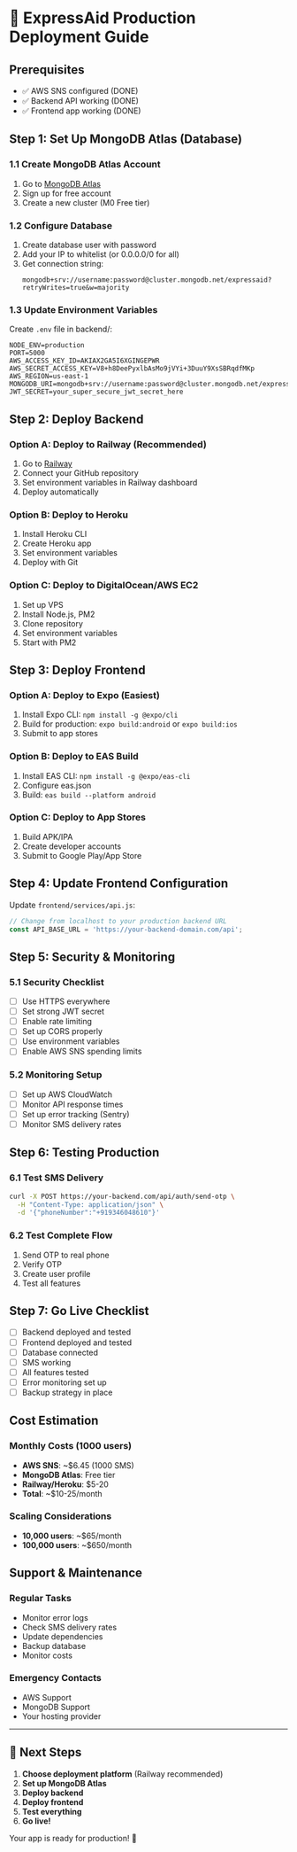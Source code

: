 # 🚀 ExpressAid Production Deployment Guide

## Prerequisites
- ✅ AWS SNS configured (DONE)
- ✅ Backend API working (DONE)
- ✅ Frontend app working (DONE)

## Step 1: Set Up MongoDB Atlas (Database)

### 1.1 Create MongoDB Atlas Account
1. Go to [MongoDB Atlas](https://www.mongodb.com/atlas)
2. Sign up for free account
3. Create a new cluster (M0 Free tier)

### 1.2 Configure Database
1. Create database user with password
2. Add your IP to whitelist (or 0.0.0.0/0 for all)
3. Get connection string:
   ```
   mongodb+srv://username:password@cluster.mongodb.net/expressaid?retryWrites=true&w=majority
   ```

### 1.3 Update Environment Variables
Create `.env` file in backend/:
```env
NODE_ENV=production
PORT=5000
AWS_ACCESS_KEY_ID=AKIAX2GA5I6XGINGEPWR
AWS_SECRET_ACCESS_KEY=V8+h8DeePyxlbAsMo9jVYi+3DuuY9XsSBRqdfMKp
AWS_REGION=us-east-1
MONGODB_URI=mongodb+srv://username:password@cluster.mongodb.net/expressaid
JWT_SECRET=your_super_secure_jwt_secret_here
```

## Step 2: Deploy Backend

### Option A: Deploy to Railway (Recommended)
1. Go to [Railway](https://railway.app)
2. Connect your GitHub repository
3. Set environment variables in Railway dashboard
4. Deploy automatically

### Option B: Deploy to Heroku
1. Install Heroku CLI
2. Create Heroku app
3. Set environment variables
4. Deploy with Git

### Option C: Deploy to DigitalOcean/AWS EC2
1. Set up VPS
2. Install Node.js, PM2
3. Clone repository
4. Set environment variables
5. Start with PM2

## Step 3: Deploy Frontend

### Option A: Deploy to Expo (Easiest)
1. Install Expo CLI: `npm install -g @expo/cli`
2. Build for production: `expo build:android` or `expo build:ios`
3. Submit to app stores

### Option B: Deploy to EAS Build
1. Install EAS CLI: `npm install -g @expo/eas-cli`
2. Configure eas.json
3. Build: `eas build --platform android`

### Option C: Deploy to App Stores
1. Build APK/IPA
2. Create developer accounts
3. Submit to Google Play/App Store

## Step 4: Update Frontend Configuration

Update `frontend/services/api.js`:
```javascript
// Change from localhost to your production backend URL
const API_BASE_URL = 'https://your-backend-domain.com/api';
```

## Step 5: Security & Monitoring

### 5.1 Security Checklist
- [ ] Use HTTPS everywhere
- [ ] Set strong JWT secret
- [ ] Enable rate limiting
- [ ] Set up CORS properly
- [ ] Use environment variables
- [ ] Enable AWS SNS spending limits

### 5.2 Monitoring Setup
- [ ] Set up AWS CloudWatch
- [ ] Monitor API response times
- [ ] Set up error tracking (Sentry)
- [ ] Monitor SMS delivery rates

## Step 6: Testing Production

### 6.1 Test SMS Delivery
```bash
curl -X POST https://your-backend.com/api/auth/send-otp \
  -H "Content-Type: application/json" \
  -d '{"phoneNumber":"+919346048610"}'
```

### 6.2 Test Complete Flow
1. Send OTP to real phone
2. Verify OTP
3. Create user profile
4. Test all features

## Step 7: Go Live Checklist

- [ ] Backend deployed and tested
- [ ] Frontend deployed and tested
- [ ] Database connected
- [ ] SMS working
- [ ] All features tested
- [ ] Error monitoring set up
- [ ] Backup strategy in place

## Cost Estimation

### Monthly Costs (1000 users)
- **AWS SNS**: ~$6.45 (1000 SMS)
- **MongoDB Atlas**: Free tier
- **Railway/Heroku**: $5-20
- **Total**: ~$10-25/month

### Scaling Considerations
- **10,000 users**: ~$65/month
- **100,000 users**: ~$650/month

## Support & Maintenance

### Regular Tasks
- Monitor error logs
- Check SMS delivery rates
- Update dependencies
- Backup database
- Monitor costs

### Emergency Contacts
- AWS Support
- MongoDB Support
- Your hosting provider

---

## 🎯 Next Steps

1. **Choose deployment platform** (Railway recommended)
2. **Set up MongoDB Atlas**
3. **Deploy backend**
4. **Deploy frontend**
5. **Test everything**
6. **Go live!**

Your app is ready for production! 🚀 